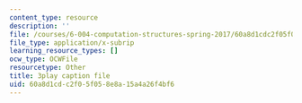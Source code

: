 ```yaml
---
content_type: resource
description: ''
file: /courses/6-004-computation-structures-spring-2017/60a8d1cdc2f05f058e8a15a4a26f4bf6_qyBuzeUYs2M.vtt
file_type: application/x-subrip
learning_resource_types: []
ocw_type: OCWFile
resourcetype: Other
title: 3play caption file
uid: 60a8d1cd-c2f0-5f05-8e8a-15a4a26f4bf6
---
```

